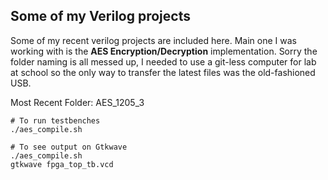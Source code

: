 ## Some of my Verilog projects

Some of my recent verilog projects are included here.
Main one I was working with is the **AES Encryption/Decryption** implementation. Sorry the folder naming is all messed up, I needed to use a git-less computer for lab at school so the only way to transfer the latest files was the old-fashioned USB. 

Most Recent Folder: AES_1205_3

```
# To run testbenches
./aes_compile.sh

# To see output on Gtkwave
./aes_compile.sh
gtkwave fpga_top_tb.vcd
```


